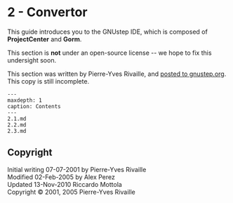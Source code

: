 # 2 - Convertor

This guide introduces you to the GNUstep IDE, which is composed of **ProjectCenter** and **Gorm**.

This section is **not** under an open-source license -- we hope to fix this undersight soon.

This section was written by Pierre-Yves Rivaille, and [posted to gnustep.org](http://www.gnustep.org/experience/PierresDevTutorial/index.html). This copy is still incomplete.

```{toctree}
---
maxdepth: 1
caption: Contents
---
2.1.md
2.2.md
2.3.md
```

## Copyright

Initial writing 07-07-2001 by Pierre-Yves Rivaille  
Modified 02-Feb-2005 by Alex Perez  
Updated 13-Nov-2010 Riccardo Mottola  
Copyright © 2001, 2005 Pierre-Yves Rivaille